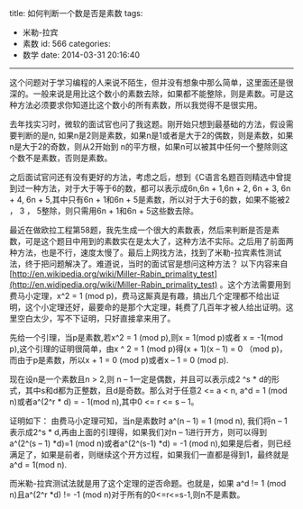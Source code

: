 title: 如何判断一个数是否是素数
tags:
  - 米勒-拉宾
  - 素数
id: 566
categories:
  - 数学
date: 2014-03-31 20:16:40
---

这个问题对于学习编程的人来说不陌生，但并没有想象中那么简单，这里面还是很深的。一般来说是用比这个数小的素数去除，如果都不能整除，则是素数。可是这种方法必须要求你知道比这个数小的所有素数，所以我觉得不是很实用。

去年找实习时，微软的面试官也问了我这题。刚开始只想到最基础的方法，假设需要判断的是n, 如果n是2则是素数，如果n是1或者是大于2的偶数，则是素数，如果n是大于2的奇数，则从2开始到 n的平方根，如果n可以被其中任何一个整除则这个数不是素数，否则是素数。

之后面试官问还有没有更好的方法，考虑之后，想到《C语言名题百则精选中曾提到过一种方法，对于大于等于6的数，都可以表示成6n,6n + 1,6n + 2, 6n + 3, 6n + 4, 6n + 5,其中只有6n + 1和6n + 5是素数，所以对于大于6的数，如果不能被2 ， 3 ， 5整除，则只需用6n + 1和6n + 5这些数去除。

最近在做欧拉工程第58题，我先生成一个很大的素数表，然后来判断是否是素数，可是这个题目中用到的素数实在是太大了，这种方法不实际。之后用了前面两种方法，也是不行，速度太慢了。最后上网找方法，找到了米勒-拉宾素性测试法，终于把问题解决了。难道说，当时的面试官是想问这种方法？
以下内容来自[http://en.wikipedia.org/wiki/Miller-Rabin_primality_test](http://en.widipedia.org/wiki/Miller-Rabin_primality_test) 。这个方法需要用到费马小定理，x^2 = 1 (mod p)，费马这厮真是有趣，搞出几个定理都不给出证明，这个小定理还好，最要命的是那个大定理，耗费了几百年才被人给出证明。这里空白太少，写不下证明，只好直接拿来用了。

先给一个引理，当p是素数,若x^2 = 1 (mod p),则x = 1(mod p)或者 x = -1(mod p),这个引理的证明很简单，由x ^ 2 = 1 (mod p)得(x + 1)(x – 1) = 0 （mod p)，而由于p是素数，所以x + 1 = 0 (mod p)或者x – 1 = 0 (mod p).

现在设n是一个素数且n > 2,则 n – 1一定是偶数，并且可以表示成2 ^s * d的形式，其中s和d都为正整数，且d是奇数。那么对于任意2 <= a < n,
 a^d = 1 (mod n)或者a^(2^r * d) = - 1(mod n),其中0 <= r <= s – 1。

证明如下：
 由费马小定理可知，当n是素数时
 a^(n – 1) = 1 (mod n), 我们将n – 1表示成2^s * d,再由上面的引理得，如果我们对n – 1进行开方，则可以得到a^(2^(s – 1) *d)=1 (mod n)或者a^(2^(s-1) *d) = -1 (mod n),如果是后者，则已经满足了，如果是前者，则继续这个开方过程，如果我们一直都是得到1，最终就是
 a^d = 1(mod n).

而米勒-拉宾测试法就是用了这个定理的逆否命题。也就是，如果 a^d != 1 (mod n)且a^(2^r *d) != -1 (mod n)对于所有的0<=r<=s-1,则n不是素数。

